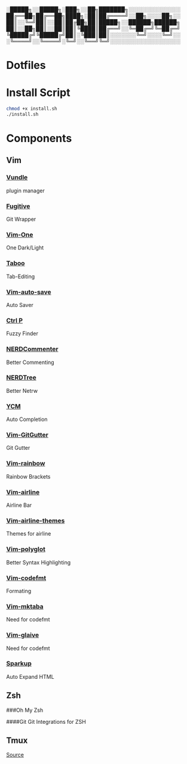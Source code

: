 ░█████╗░░█████╗░███╗░░██╗███████╗░░░░░░░░░░░░░░
██╔══██╗██╔══██╗████╗░██║██╔════╝░░██╗░░░░██╗░░
██║░░╚═╝██║░░██║██╔██╗██║█████╗░░██████╗██████╗
██║░░██╗██║░░██║██║╚████║██╔══╝░░╚═██╔═╝╚═██╔═╝
╚█████╔╝╚█████╔╝██║░╚███║██║░░░░░░░╚═╝░░░░╚═╝░░
░╚════╝░░╚════╝░╚═╝░░╚══╝╚═╝░░░░░░░░░░░░░░░░░░░
# Dotfiles

# Install Script
```sh
chmod +x install.sh
./install.sh
```

# Components

## Vim

### [Vundle](https://github.com/VundleVim/Vundle.vim)
plugin manager

### [Fugitive](https://github.com/tpope/vim-fugitive)
Git Wrapper

### [Vim-One](https://github.com/rakr/vim-one)
One Dark/Light

### [Taboo](https://github.com/gcmt/tabbo.vim)
Tab-Editing

### [Vim-auto-save](https://github.com/907th/vim-auto-save)
Auto Saver

### [Ctrl P](https://github.com/ctrlpvim/ctrlp.vim)
Fuzzy Finder

### [NERDCommenter](https://github.com/perservim/nerdcommenter)
Better Commenting

### [NERDTree](https://github.com/perservim/nerdtree)
Better Netrw

### [YCM](https)
Auto Completion

### [Vim-GitGutter]()
Git Gutter

### [Vim-rainbow]()
Rainbow Brackets

### [Vim-airline]()
Airline Bar

### [Vim-airline-themes]()
Themes for airline

### [Vim-polyglot]()
Better Syntax Highlighting

### [Vim-codefmt]()
Formating

### [Vim-mktaba]()
Need for codefmt

### [Vim-glaive]()
Need for codefmt

### [Sparkup]()
Auto Expand HTML

## Zsh

###Oh My Zsh

####Git
Git Integrations for ZSH

## Tmux
[Source](https://github.com/gpakosz/.tmux)